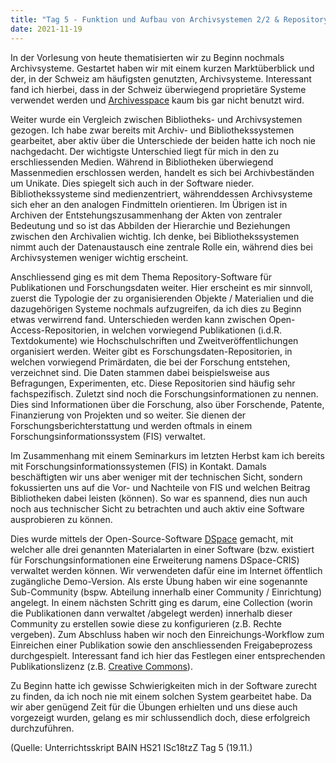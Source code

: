 ```yaml
---
title: "Tag 5 - Funktion und Aufbau von Archivsystemen 2/2 & Repository-Software für Publikationen und Forschungsdaten"
date: 2021-11-19
---
```

In der Vorlesung von heute thematisierten wir zu Beginn nochmals Archivsysteme. Gestartet haben wir mit einem kurzen Marktüberblick und der, in der Schweiz am häufigsten genutzten, Archivsysteme. Interessant fand ich hierbei, dass in der Schweiz überwiegend proprietäre Systeme verwendet werden und [Archivesspace](https://archivesspace.org/) kaum bis gar nicht benutzt wird. 

Weiter wurde ein Vergleich zwischen Bibliotheks- und Archivsystemen gezogen. Ich habe zwar bereits mit Archiv- und Bibliothekssystemen gearbeitet, aber aktiv über die Unterschiede der beiden hatte ich noch nie nachgedacht. Der wichtigste Unterschied liegt für mich in den zu erschliessenden Medien. Während in Bibliotheken überwiegend Massenmedien erschlossen werden, handelt es sich bei Archivbeständen um Unikate. Dies spiegelt sich auch in der Software nieder. Bibliothekssysteme sind medienzentriert, währenddessen Archivsysteme sich eher an den analogen Findmitteln orientieren. Im Übrigen ist in Archiven der Entstehungszusammenhang der Akten von zentraler Bedeutung und so ist das Abbilden der Hierarchie und Beziehungen zwischen den Archivalien wichtig. Ich denke, bei Bibliothekssystemen nimmt auch der Datenaustausch eine zentrale Rolle ein, während dies bei Archivsystemen weniger wichtig erscheint.

Anschliessend ging es mit dem Thema Repository-Software für Publikationen und Forschungsdaten weiter. Hier erscheint es mir sinnvoll, zuerst die Typologie der zu organisierenden Objekte / Materialien und die dazugehörigen Systeme nochmals aufzugreifen, da ich dies zu Beginn etwas verwirrend fand.  Unterschieden werden kann zwischen Open-Access-Repositorien, in welchen vorwiegend Publikationen (i.d.R. Textdokumente) wie Hochschulschriften und Zweitveröffentlichungen organisiert werden. Weiter gibt es Forschungsdaten-Repositorien, in welchen vorwiegend Primärdaten, die bei der Forschung entstehen, verzeichnet sind. Die Daten stammen dabei beispielsweise aus Befragungen, Experimenten, etc. Diese Repositorien sind häufig sehr fachspezifisch. Zuletzt sind noch die Forschungsinformationen zu nennen. Dies sind Informationen über die Forschung, also über Forschende, Patente, Finanzierung von Projekten und so weiter. Sie dienen der Forschungsberichterstattung und werden oftmals in einem Forschungsinformationssystem (FIS) verwaltet.

Im Zusammenhang mit einem Seminarkurs im letzten Herbst kam ich bereits mit Forschungsinformationssystemen (FIS) in Kontakt. Damals beschäftigten wir uns aber weniger mit der technischen Sicht, sondern fokussierten uns auf die Vor- und Nachteile von FIS und welchen Beitrag Bibliotheken dabei leisten (können). So war es spannend, dies nun auch noch aus technischer Sicht zu betrachten und auch aktiv eine Software ausprobieren zu können.

Dies wurde mittels der Open-Source-Software [DSpace](https://duraspace.org/dspace/) gemacht, mit welcher alle drei genannten Materialarten in einer Software (bzw. existiert für Forschungsinformationen eine Erweiterung namens DSpace-CRIS) verwaltet werden können. Wir verwendeten dafür eine im Internet öffentlich zugängliche Demo-Version. Als erste Übung haben wir eine sogenannte Sub-Community (bspw. Abteilung innerhalb einer Community / Einrichtung) angelegt. In einem nächsten Schritt ging es darum, eine Collection (worin die Publikationen dann verwaltet /abgelegt werden) innerhalb dieser Community zu erstellen sowie diese zu konfigurieren (z.B. Rechte vergeben). Zum Abschluss haben wir noch den Einreichungs-Workflow zum Einreichen einer Publikation sowie den anschliessenden Freigabeprozess durchgespielt. Interessant fand ich hier das Festlegen einer entsprechenden Publikationslizenz (z.B. [Creative Commons](https://de.wikipedia.org/w/index.php?title=Creative_Commons&oldid=214832960)). 

Zu Beginn hatte ich gewisse Schwierigkeiten mich in der Software zurecht zu finden, da ich noch nie mit einem solchen System gearbeitet habe. Da wir aber genügend Zeit für die Übungen erhielten und uns diese auch vorgezeigt wurden, gelang es mir schlussendlich doch, diese erfolgreich durchzuführen.

(Quelle: Unterrichtsskript BAIN HS21 ISc18tzZ Tag 5 (19.11.)



